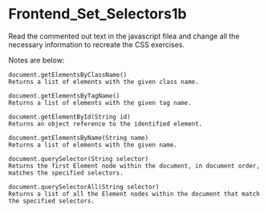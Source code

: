 # Frontend_Set_Selectors1b

Read the commented out text in the javascript filea and change all the necessary information to recreate the CSS exercises.

Notes are below:
```
document.getElementsByClassName()
Returns a list of elements with the given class name.

document.getElementsByTagName()
Returns a list of elements with the given tag name.

document.getElementById(String id)
Returns an object reference to the identified element.

document.getElementsByName(String name)
Returns a list of elements with the given name.

document.querySelector(String selector)
Returns the first Element node within the document, in document order, matches the specified selectors.

document.querySelectorAll(String selector)
Returns a list of all the Element nodes within the document that match the specified selectors.
```
